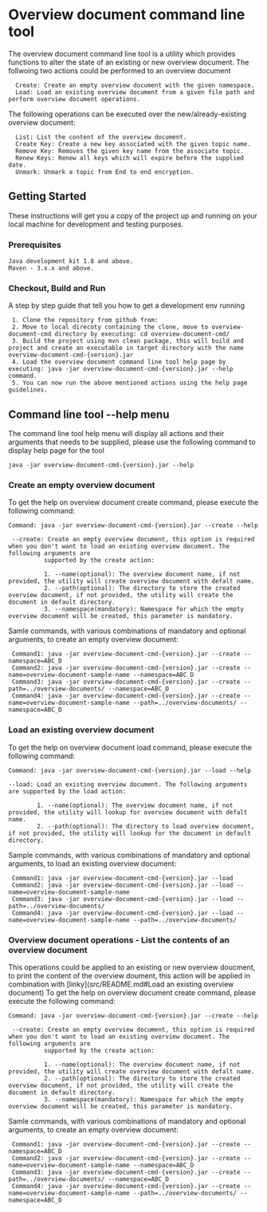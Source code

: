 # Overview document command line tool

The overview document command line tool is a utility which provides functions to alter the state of an existing or new overview document. The follwoing two actions could be performed to an overview document 

```
  Create: Create an empty overview document with the given namespace.
  Load: Load an existing overview document from a given file path and perform overview document operations.
```
 
The following operations can be executed over the new/already-existing overview document:
```
  List: List the content of the overview document.
  Create Key: Create a new key associated with the given topic name.
  Remove Key: Removes the given key name from the associate topic.
  Renew Keys: Renew all keys which will expire before the supplied date.
  Unmark: Unmark a topic from End to end encryption.  
```
## Getting Started

These instructions will get you a copy of the project up and running on your local machine for development and testing purposes.

### Prerequisites

```
Java development kit 1.8 and above.
Maven - 3.x.x and above.
```

### Checkout, Build and Run

A step by step guide that tell you how to get a development env running

```
 1. Clone the repository from github from: 
 2. Move to local direcoty containing the clone, move to overview-document-cmd directory by executing: cd overview-document-cmd/
 3. Build the project using mvn clean package, this will build and project and create an executable in target directory with the name overview-document-cmd-{version}.jar
 4. Load the overview document command line tool help page by executing: java -jar overview-document-cmd-{version}.jar --help command.
 5. You can now run the above mentioned actions using the help page guidelines.
```

## Command line tool --help menu

The command line tool help menu will display all actions and their arguments that needs to be supplied, please use the following command to display help page for the tool
```
java -jar overview-document-cmd-{version}.jar --help
```

 
 ### Create an empty overview document
 To get the help on overview document create command, please execute the following command:
 ```
 Command: java -jar overview-document-cmd-{version}.jar --create --help
 ```
 ```
  --create: Create an empty overview document, this option is required when you don't want to load an existing overview document. The following arguments are
           supported by the create action:
           
           1. --name(optional): The overview document name, if not provided, the utility will create overview document with defalt name.
           2. --path(optional): The directory to store the created overview document, if not provided, the utility will create the document in default directory. 
           3. --namespace(mandatory): Namespace for which the empty overview document will be created, this parameter is mandatory. 
```
Samle commands, with various combinations of mandatory and optional arguments, to create an empty overview document:
``` 
 Command1: java -jar overview-document-cmd-{version}.jar --create --namespace=ABC_D
 Command2: java -jar overview-document-cmd-{version}.jar --create --name=overview-document-sample-name --namespace=ABC_D
 Command3: java -jar overview-document-cmd-{version}.jar --create --path=../overview-documents/ --namespace=ABC_D
 Command4: java -jar overview-document-cmd-{version}.jar --create --name=overview-document-sample-name --path=../overview-documents/ --namespace=ABC_D
``` 


 ### Load an existing overview document
 To get the help on overview document load command, please execute the following command:
 ```
 Command: java -jar overview-document-cmd-{version}.jar --load --help
 ```
 ```
 --load: Load an existing overview document. The following arguments are supported by the load action:
          
         1. --name(optional): The overview document name, if not provided, the utility will lookup for overview document with defalt name.
         2. --path(optional): The directory to load overview document, if not provided, the utility will lookup for the document in default directory. 
 ```  
 Sample commands, with various combinations of mandatory and optional arguments, to load an existing overview document:
 ```
  Command1: java -jar overview-document-cmd-{version}.jar --load
  Command2: java -jar overview-document-cmd-{version}.jar --load --name=overview-document-sample-name
  Command3: java -jar overview-document-cmd-{version}.jar --load --path=../overview-documents/
  Command4: java -jar overview-document-cmd-{version}.jar --load --name=overview-document-sample-name --path=../overview-documents/
 ``` 
 
 ### Overview document operations - List the contents of an overview document
 This operations could be applied to an existing or new overview doucment, to print the content of the overview doument, this action will be applied in combination with [linky](src/README.md#Load an existing overview document)
 To get the help on overview document create command, please execute the following command:
 ```
 Command: java -jar overview-document-cmd-{version}.jar --create --help
 ```
 ```
  --create: Create an empty overview document, this option is required when you don't want to load an existing overview document. The following arguments are
           supported by the create action:
           
           1. --name(optional): The overview document name, if not provided, the utility will create overview document with defalt name.
           2. --path(optional): The directory to store the created overview document, if not provided, the utility will create the document in default directory. 
           3. --namespace(mandatory): Namespace for which the empty overview document will be created, this parameter is mandatory. 
```
Samle commands, with various combinations of mandatory and optional arguments, to create an empty overview document:
``` 
 Command1: java -jar overview-document-cmd-{version}.jar --create --namespace=ABC_D
 Command2: java -jar overview-document-cmd-{version}.jar --create --name=overview-document-sample-name --namespace=ABC_D
 Command3: java -jar overview-document-cmd-{version}.jar --create --path=../overview-documents/ --namespace=ABC_D
 Command4: java -jar overview-document-cmd-{version}.jar --create --name=overview-document-sample-name --path=../overview-documents/ --namespace=ABC_D
```




